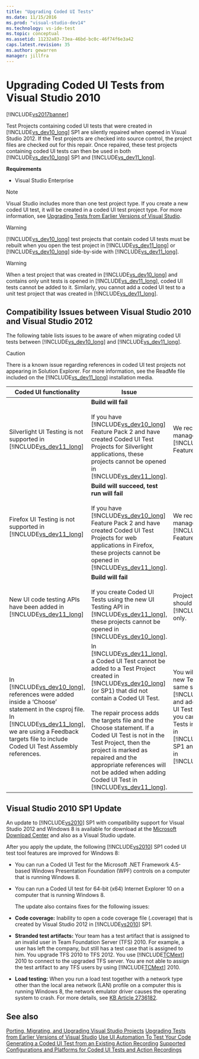 ```yaml
---
title: "Upgrading Coded UI Tests"
ms.date: 11/15/2016
ms.prod: "visual-studio-dev14"
ms.technology: vs-ide-test
ms.topic: conceptual
ms.assetid: 11232a83-73ea-46bd-bc0c-46f74f6e3a42
caps.latest.revision: 35
ms.author: gewarren
manager: jillfra
---
```

# Upgrading Coded UI Tests from Visual Studio 2010
[!INCLUDE[vs2017banner](../includes/vs2017banner.md)]

Test Projects containing coded UI tests that were created in [!INCLUDE[vs_dev10_long](../includes/vs-dev10-long-md.md)] SP1 are silently repaired when opened in Visual Studio 2012. If the Test projects are checked into source control, the project files are checked out for this repair. Once repaired, these test projects containing coded UI tests can then be used in both [!INCLUDE[vs_dev10_long](../includes/vs-dev10-long-md.md)] SP1 and [!INCLUDE[vs_dev11_long](../includes/vs-dev11-long-md.md)].

 **Requirements**

- Visual Studio Enterprise

> [!NOTE]
> Visual Studio includes more than one test project type. If you create a new coded UI test, it will be created in a coded UI test project type. For more information, see [Upgrading Tests from Earlier Versions of Visual Studio](https://msdn.microsoft.com/e9c8b7f6-bd72-448e-8edb-d090dcc5cf52).

> [!WARNING]
> [!INCLUDE[vs_dev10_long](../includes/vs-dev10-long-md.md)] test projects that contain coded UI tests must be rebuilt when you open the test project in [!INCLUDE[vs_dev11_long](../includes/vs-dev11-long-md.md)] or [!INCLUDE[vs_dev10_long](../includes/vs-dev10-long-md.md)] side-by-side with [!INCLUDE[vs_dev11_long](../includes/vs-dev11-long-md.md)].

> [!WARNING]
> When a test project that was created in [!INCLUDE[vs_dev10_long](../includes/vs-dev10-long-md.md)] and contains only unit tests is opened in [!INCLUDE[vs_dev11_long](../includes/vs-dev11-long-md.md)], coded UI tests cannot be added to it. Similarly, you cannot add a coded UI test to a unit test project that was created in [!INCLUDE[vs_dev11_long](../includes/vs-dev11-long-md.md)].

## Compatibility Issues between Visual Studio 2010 and Visual Studio 2012
 The following table lists issues to be aware of when migrating coded UI tests between [!INCLUDE[vs_dev10_long](../includes/vs-dev10-long-md.md)] and [!INCLUDE[vs_dev11_long](../includes/vs-dev11-long-md.md)].

> [!CAUTION]
> There is a known issue regarding references in coded UI test projects not appearing in Solution Explorer. For more information, see the ReadMe file included on the [!INCLUDE[vs_dev11_long](../includes/vs-dev11-long-md.md)] installation media.

|Coded UI functionality|Issue|Solution|
|----------------------------|-----------|--------------|
|Silverlight UI Testing is not supported in [!INCLUDE[vs_dev11_long](../includes/vs-dev11-long-md.md)]|**Build will fail**<br /><br /> If you have [!INCLUDE[vs_dev10_long](../includes/vs-dev10-long-md.md)] Feature Pack 2 and have created Coded UI Test Projects for Silverlight applications, these projects cannot be opened in [!INCLUDE[vs_dev11_long](../includes/vs-dev11-long-md.md)].|We recommend that you manage these projects in [!INCLUDE[vs_dev10_long](../includes/vs-dev10-long-md.md)] Feature Pack 2 only.|
|Firefox UI Testing is not supported in [!INCLUDE[vs_dev11_long](../includes/vs-dev11-long-md.md)]|**Build will succeed, test run will fail**<br /><br /> If you have [!INCLUDE[vs_dev10_long](../includes/vs-dev10-long-md.md)] Feature Pack 2 and have created Coded UI Test Projects for web applications in Firefox, these projects cannot be opened in [!INCLUDE[vs_dev11_long](../includes/vs-dev11-long-md.md)].|We recommend that you manage these projects in [!INCLUDE[vs_dev10_long](../includes/vs-dev10-long-md.md)] Feature Pack 2 only.|
|New UI code testing APIs have been added in [!INCLUDE[vs_dev11_long](../includes/vs-dev11-long-md.md)]|**Build will fail**<br /><br /> If you create Coded UI Tests using the new UI Testing API in [!INCLUDE[vs_dev11_long](../includes/vs-dev11-long-md.md)], these projects cannot be opened in [!INCLUDE[vs_dev10_long](../includes/vs-dev10-long-md.md)].|Projects using new API should be managed in [!INCLUDE[vs_dev11_long](../includes/vs-dev11-long-md.md)] only.|
|In [!INCLUDE[vs_dev10_long](../includes/vs-dev10-long-md.md)], references were added inside a ‘Choose’ statement in the csproj file. In [!INCLUDE[vs_dev11_long](../includes/vs-dev11-long-md.md)], we are using a Feedback targets file to include Coded UI Test Assembly references.|In [!INCLUDE[vs_dev11_long](../includes/vs-dev11-long-md.md)], a Coded UI Test cannot be added to a Test Project created in [!INCLUDE[vs_dev10_long](../includes/vs-dev10-long-md.md)] (or SP1) that did not contain a Coded UI Test.<br /><br /> The repair process adds the targets file and the Choose statement. If a Coded UI Test is not in the Test Project, then the project is marked as repaired and the appropriate references will not be added when adding Coded UI Test in [!INCLUDE[vs_dev11_long](../includes/vs-dev11-long-md.md)].|You will have to create a new Test Project in the same solution using [!INCLUDE[vs_dev11_long](../includes/vs-dev11-long-md.md)] and add your new Coded UI Test in it. Alternately, you can add Coded UI Tests into the Test Project in [!INCLUDE[vs_dev10_long](../includes/vs-dev10-long-md.md)] SP1 and open that project in [!INCLUDE[vs_dev11_long](../includes/vs-dev11-long-md.md)].|

## <a name="UpgradingCodedUIFromVS2010_Update"></a> Visual Studio 2010 SP1 Update
 An update to [!INCLUDE[vs2010](../includes/vs2010-md.md)] SP1 with compatibility support for Visual Studio 2012 and Windows 8 is available for download at the [Microsoft Download Center](http://www.microsoft.com/download/details.aspx?id=34677) and also as a Visual Studio update.

 After you apply the update, the following [!INCLUDE[vs2010](../includes/vs2010-md.md)] SP1 coded UI test tool features are improved for Windows 8:

- You can run a Coded UI Test for the Microsoft .NET Framework 4.5-based Windows Presentation Foundation (WPF) controls on a computer that is running Windows 8.

- You can run a Coded UI test for 64-bit (x64) Internet Explorer 10 on a computer that is running Windows 8.

  The update also contains fixes for the following issues:

- **Code coverage:** Inability to open a code coverage file (.coverage) that is created by Visual Studio 2012 in [!INCLUDE[vs2010](../includes/vs2010-md.md)] SP1.

- **Stranded test artifacts:** Your team has a test artifact that is assigned to an invalid user in Team Foundation Server (TFS) 2010. For example, a user has left the company, but still has a test case that is assigned to him. You upgrade TFS 2010 to TFS 2012. You use [!INCLUDE[TCMext](../includes/tcmext-md.md)] 2010 to connect to the upgraded TFS server. You are not able to assign the test artifact to any TFS users by using [!INCLUDE[TCMext](../includes/tcmext-md.md)] 2010.

- **Load testing:** When you run a load test together with a network type other than the local area network (LAN) profile on a computer this is running Windows 8, the network emulator driver causes the operating system to crash. For more details, see [KB Article 2736182](http://support.microsoft.com/kb/2736182).

## See also
 [Porting, Migrating, and Upgrading Visual Studio Projects](../porting/porting-migrating-and-upgrading-visual-studio-projects.md)
 [Upgrading Tests from Earlier Versions of Visual Studio](https://msdn.microsoft.com/e9c8b7f6-bd72-448e-8edb-d090dcc5cf52)
 [Use UI Automation To Test Your Code](../test/use-ui-automation-to-test-your-code.md)
 [Generating a Coded UI Test from an Existing Action Recording](https://msdn.microsoft.com/library/56736963-9027-493b-b5c4-2d4e86d1d497)
 [Supported Configurations and Platforms for Coded UI Tests and Action Recordings](../test/supported-configurations-and-platforms-for-coded-ui-tests-and-action-recordings.md)
